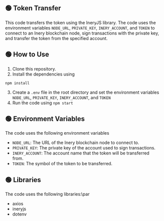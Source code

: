 ## 🟢 Token Transfer

This code transfers the token using the IneryJS library.
The code uses the environment variables `NODE_URL`, `PRIVATE_KEY`, `INERY_ACCOUNT`, and `TOKEN` to connect to an Inery blockchain node, 
sign transactions with the private key, and transfer the token from the specified account.

## 🟢 How to Use

1. Clone this repository.
2. Install the dependencies using

```shell
npm install
```

3. Create a `.env` file in the root directory and set the environment variables `NODE_URL`, `PRIVATE_KEY`, `INERY_ACCOUNT`, and `TOKEN`
4. Run the code using `npm start`

## 🟢 Environment Variables

The code uses the following environment variables

- `NODE_URL`: The URL of the Inery blockchain node to connect to.
- `PRIVATE_KEY`: The private key of the account used to sign transactions.
- `INERY_ACCOUNT`: The account name that the token will be transferred from.
- `TOKEN`: The symbol of the token to be transferred.

## 🟢 Libraries

The code uses the following libraries:\par

- axios
- ineryjs
- dotenv
